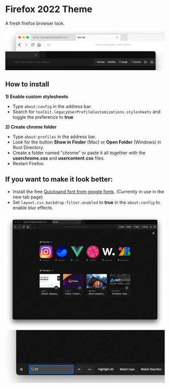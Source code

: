 # Firefox 2022 Theme
A fresh firefox browser look. 

![Screenshot](Screenshot_tabs.png)

## How to install

**1) Enable custom stylesheets**

- Type `about:config` in the address bar.
- Search for `toolkit.legacyUserProfileCustomizations.stylesheets` and toggle the preference to **true**  
  
**2) Create chrome folder**

- Type `about:profiles` in the address bar.
- Look for the button **Show in Finder** (Mac) or **Open Folder** (Windows) in Root Directory.
- Create a folder named "chrome" or paste it all together with the **userchrome.css** and **usercontent.css** files.
- Restart Firefox.

## If you want to make it look better:

- Install the free [Quicksand font from google fonts](https://fonts.google.com/specimen/Quicksand). (Currently in use in the new tab page)
- Set `layout.css.backdrop-filter.enabled` to **true** in the `about:config` to enable blur effects.

![Screenshot](Screenshot.png)
![Screenshot](Screenshot_find.png)

